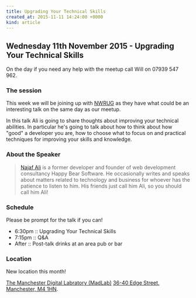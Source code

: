 ```yaml
---
title: Upgrading Your Technical Skills
created_at: 2015-11-11 14:24:00 +0000
kind: article
---
```


## Wednesday 11th November 2015 - Upgrading Your Technical Skills

On the day if you need any help with the meetup call Will on 07939 547 962.

### The session

This week we will be joining up with [NWRUG](http://nwrug.org/) as they have what could be an interesting talk on the same day as our meetup.

In this talk Ali is going to share thoughts about improving your technical abilities. In particular he's going to talk about how to think about how "good" a developer you are, how to choose what to focus on and practical techniques for improving your skills and knowledge.

### About the Speaker

> [Najaf Ali](https://twitter.com/alinajaf) is a former developer and founder of web development consultancy Happy Bear Software. He occasionally writes and speaks about matters related to technology and business for whoever has the patience to listen to him. His friends just call him Ali, so you should call him Ali!

### Schedule

Please be prompt for the talk if you can!

* 6:30pm :: Upgrading Your Technical Skills
* 7:15pm :: Q&A
* After  :: Post-talk drinks at an area pub or bar

### Location

New location this month!

[The Manchester Digital Labratory (MadLab)](http://madlab.org.uk/) [36-40 Edge Street, Manchester, M4 1HN](https://www.google.com/maps/place/MadLab/@53.4840789,-2.2366006,17z/data=!4m2!3m1!1s0x0:0x297f168e2de8e4f6!6m1!1e1?hl=en-US).
